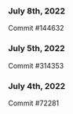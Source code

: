 ### July 8th, 2022

Commit #144632

### July 5th, 2022

Commit #314353


### July 4th, 2022

Commit #72281
